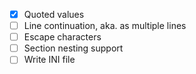 - [x] Quoted values
- [ ] Line continuation, aka. as multiple lines
- [ ] Escape characters
- [ ] Section nesting support
- [ ] Write INI file
